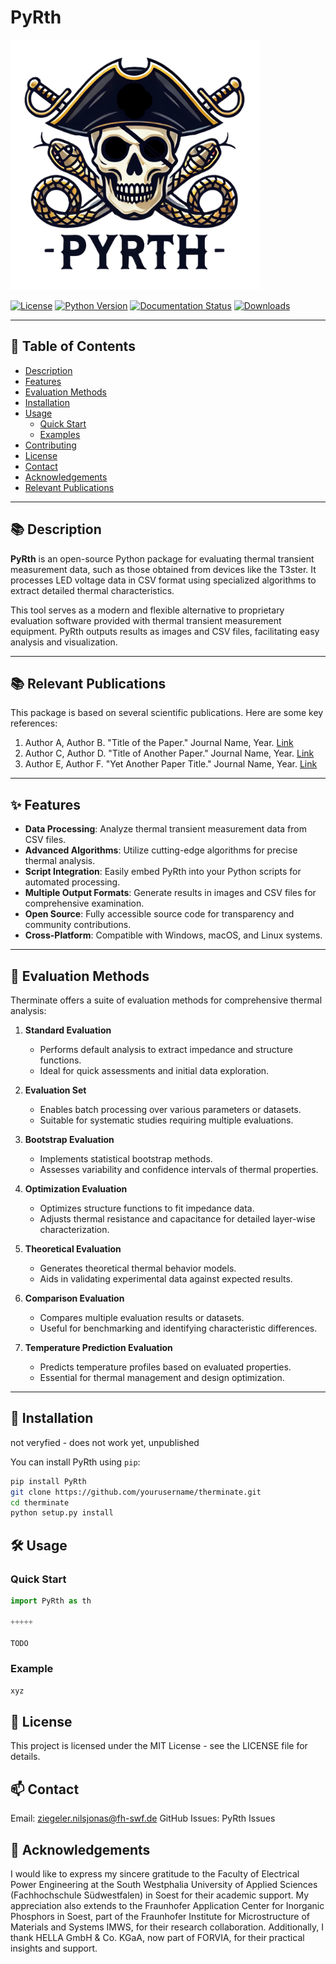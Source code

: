 # PyRth

<img src="assets/images/logo.png" alt="PyRth Logo" width="400"/>

[![License](https://img.shields.io/badge/license-MIT-blue.svg)](LICENSE)
[![Python Version](https://img.shields.io/badge/python-3.6%2B-blue)](https://www.python.org/downloads/)
[![Documentation Status](https://readthedocs.org/projects/pyRth/badge/?version=latest)](https://pyRth.readthedocs.io/en/latest/?badge=latest)
[![Downloads](https://img.shields.io/pypi/dm/pyRth)](https://pypi.org/project/pyRth/)

---

## 📖 Table of Contents

- [Description](#description)
- [Features](#features)
- [Evaluation Methods](#evaluation-methods)
- [Installation](#installation)
- [Usage](#usage)
  - [Quick Start](#quick-start)
  - [Examples](#examples)
- [Contributing](#contributing)
- [License](#license)
- [Contact](#contact)
- [Acknowledgements](#acknowledgements)
- [Relevant Publications](#relevant-publications)

---

## 📚 Description

**PyRth** is an open-source Python package for evaluating thermal transient measurement data, such as those obtained from devices like the T3ster. It processes LED voltage data in CSV format using specialized algorithms to extract detailed thermal characteristics.

This tool serves as a modern and flexible alternative to proprietary evaluation software provided with thermal transient measurement equipment. PyRth outputs results as images and CSV files, facilitating easy analysis and visualization.

---

## 📚 Relevant Publications

This package is based on several scientific publications. Here are some key references:

1. Author A, Author B. "Title of the Paper." Journal Name, Year. [Link](#)
2. Author C, Author D. "Title of Another Paper." Journal Name, Year. [Link](#)
3. Author E, Author F. "Yet Another Paper Title." Journal Name, Year. [Link](#)

---

## ✨ Features

- **Data Processing**: Analyze thermal transient measurement data from CSV files.
- **Advanced Algorithms**: Utilize cutting-edge algorithms for precise thermal analysis.
- **Script Integration**: Easily embed PyRth into your Python scripts for automated processing.
- **Multiple Output Formats**: Generate results in images and CSV files for comprehensive examination.
- **Open Source**: Fully accessible source code for transparency and community contributions.
- **Cross-Platform**: Compatible with Windows, macOS, and Linux systems.

---

## 🔬 Evaluation Methods

Therminate offers a suite of evaluation methods for comprehensive thermal analysis:

1. **Standard Evaluation**
   - Performs default analysis to extract impedance and structure functions.
   - Ideal for quick assessments and initial data exploration.

2. **Evaluation Set**
   - Enables batch processing over various parameters or datasets.
   - Suitable for systematic studies requiring multiple evaluations.

3. **Bootstrap Evaluation**
   - Implements statistical bootstrap methods.
   - Assesses variability and confidence intervals of thermal properties.

4. **Optimization Evaluation**
   - Optimizes structure functions to fit impedance data.
   - Adjusts thermal resistance and capacitance for detailed layer-wise characterization.

5. **Theoretical Evaluation**
   - Generates theoretical thermal behavior models.
   - Aids in validating experimental data against expected results.

6. **Comparison Evaluation**
   - Compares multiple evaluation results or datasets.
   - Useful for benchmarking and identifying characteristic differences.

7. **Temperature Prediction Evaluation**
   - Predicts temperature profiles based on evaluated properties.
   - Essential for thermal management and design optimization.

---

## 🚀 Installation

not veryfied - does not work yet, unpublished

You can install PyRth using `pip`:

```bash
pip install PyRth
git clone https://github.com/yourusername/therminate.git
cd therminate
python setup.py install

```

## 🛠️ Usage

### Quick Start

```python
import PyRth as th

+++++

TODO


```


### Example

```bash
xyz

```


## 📄 License
This project is licensed under the MIT License - see the LICENSE file for details.

## 📫 Contact

Email: ziegeler.nilsjonas@fh-swf.de
GitHub Issues: PyRth Issues

## 🌟 Acknowledgements

I would like to express my sincere gratitude to the Faculty of Electrical Power Engineering at the South Westphalia University of Applied Sciences (Fachhochschule Südwestfalen) in Soest for their academic support. My appreciation also extends to the Fraunhofer Application Center for Inorganic Phosphors in Soest, part of the Fraunhofer Institute for Microstructure of Materials and Systems IMWS, for their research collaboration. Additionally, I thank HELLA GmbH & Co. KGaA, now part of FORVIA, for their practical insights and support.



